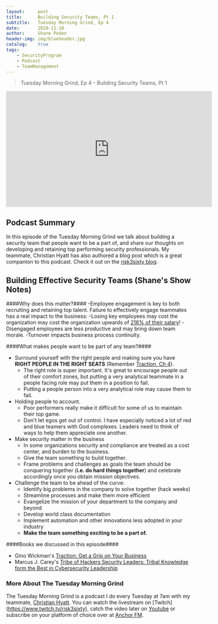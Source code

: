 ```yaml
---
layout: 	post
title:  	Building Security Teams, Pt 1
subtitle: 	Tuesday Morning Grind, Ep 4
date:   	2020-11-10
author: 	Shane Peden
header-img: img/blueheader.jpg
catalog: 	true
tags:
    - SecurityProgram
    - Podcast
    - TeamManagement
---
```


> Tuesday Morning Grind, Ep 4 - Building Security Teams, Pt 1

<iframe width="560" height="315" src="https://www.youtube.com/embed/9nF379NIF7A" frameborder="0" allow="accelerometer; autoplay; clipboard-write; encrypted-media; gyroscope; picture-in-picture" allowfullscreen></iframe>

## Podcast Summary

In this episode of the Tuesday Morning Grind we talk about building a security team that people want to be a part of, and share our thoughts on developing and retaining top performing security professionals. My teammate, Christian Hyatt has also authored a blog post which is a great companion to this podcast. Check it out on the [risk3sixty blog](https://risk3sixty.com/2020/10/05/how-to-recruit-develop-and-keep-top-cybersecurity-talent-part-5/). 


## Building Effective Security Teams (Shane's Show Notes)

####Why does this matter?####
-Employee engagement is key to both recruiting and retaining top talent. Failure to effectively engage teammates has a real impact to the business:
	-Losing key employees may cost the organization may cost the organization upwards of [216% of their salary](https://www.americanprogress.org/wp-content/uploads/2012/11/CostofTurnover.pdf)!
	-Disengaged employees are less productive and may bring down team morale.
	-Turnover impacts business process continuity.

####What makes people want to be part of any team?####
+ Surround yourself with the right people and making sure you have **RIGHT PEOPLE IN THE RIGHT SEATS** (Remember [Traction, Ch 4](https://amzn.to/2Iyj6gs)).
	- The right role is super important. It's great to encourage people out of their comfort zones, but putting a very analytical teammate in a people facing role may put them in a position to fail.
	- Putting a people person into a very analytical role may cause them to fail.
+ Holding people to account.
	- Poor performers really make it difficult for some of us to maintain their top game.
	- Don't let egos get out of control. I have especially noticed a lot of red and blue teamers with God complexes.  Leaders need to think of ways to help them appreciate one another.
+ Make security matter in the business
	- In some organizations security and compliance are treated as a cost center, and burden to the business.
	- Give the team something to build together. 
	- Frame problems and challenges as goals the team should be conquering together (**i.e. do hard things together**) and celebrate accordingly once you obtain mission objectives.
+ Challenge the team to be ahead of the curve:
	- Identify big problems in the company to solve together (hack weeks)
	- Streamline processes and make them more efficient
	- Evangelize the mission of your department to the company and beyond
	- Develop world class documentation
	- Implement automation and other innovations less adopted in your industry
	- **Make the team something exciting to be a part of.**

####Books we discussed in this episode####
- Gino Wickman's [Traction: Get a Grip on Your Business](https://amzn.to/2Iyj6gs)
- Marcus J. Carey's [Tribe of Hackers Security Leaders: Tribal Knowledge form the Best in Cybersecurity Leadership](https://amzn.to/36ns5tk)

### More About The Tuesday Morning Grind

The Tuesday Morning Grind is a podcast I do every Tuesday at 7am with my teammate, [Christian Hyatt](https://www.linkedin.com/in/christianhyatt/).  You can watch the livestream on [Twitch] (https://www.twitch.tv/risk3sixty), catch the video later on [Youtube](https://www.youtube.com/channel/UCjcD3Vc3Z1FSncd2BvRp9vQ/featured) or subscribe on your platform of choice over at [Anchor FM](https://anchor.fm/risk3sixty).



